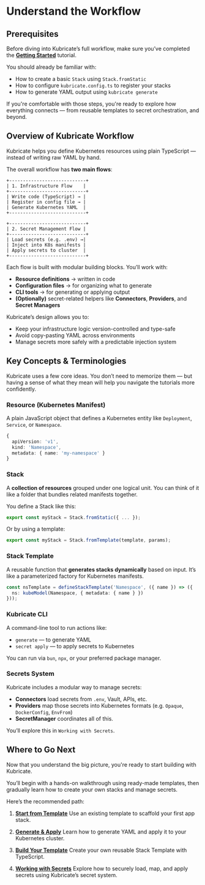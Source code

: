 # Understand the Workflow

## Prerequisites

Before diving into Kubricate’s full workflow, make sure you’ve completed the [**Getting Started**](../getting-started) tutorial.

You should already be familiar with:

* How to create a basic `Stack` using `Stack.fromStatic`
* How to configure `kubricate.config.ts` to register your stacks
* How to generate YAML output using `kubricate generate`

If you're comfortable with those steps, you're ready to explore how everything connects — from reusable templates to secret orchestration, and beyond.

## Overview of Kubricate Workflow

Kubricate helps you define Kubernetes resources using plain TypeScript — instead of writing raw YAML by hand.

The overall workflow has **two main flows**:

```
+----------------------------+
| 1. Infrastructure Flow    |
+----------------------------+
| Write code (TypeScript) → |
| Register in config file → |
| Generate Kubernetes YAML  |
+----------------------------+

+----------------------------+
| 2. Secret Management Flow |
+----------------------------+
| Load secrets (e.g. .env) →|
| Inject into K8s manifests |
| Apply secrets to cluster  |
+----------------------------+
```

Each flow is built with modular building blocks. You’ll work with:

* **Resource definitions** → written in code
* **Configuration files** → for organizing what to generate
* **CLI tools** → for generating or applying output
* **(Optionally)** secret-related helpers like **Connectors**, **Providers**, and **Secret Managers**

Kubricate’s design allows you to:

* Keep your infrastructure logic version-controlled and type-safe
* Avoid copy-pasting YAML across environments
* Manage secrets more safely with a predictable injection system

## Key Concepts & Terminologies

Kubricate uses a few core ideas. You don’t need to memorize them — but having a sense of what they mean will help you navigate the tutorials more confidently.

### Resource (Kubernetes Manifest)

A plain JavaScript object that defines a Kubernetes entity like `Deployment`, `Service`, or `Namespace`.

```ts
{
  apiVersion: 'v1',
  kind: 'Namespace',
  metadata: { name: 'my-namespace' }
}
```

### Stack

A **collection of resources** grouped under one logical unit. You can think of it like a folder that bundles related manifests together.

You define a Stack like this:

```ts
export const myStack = Stack.fromStatic({ ... });
```

Or by using a template:

```ts
export const myStack = Stack.fromTemplate(template, params);
```

### Stack Template

A reusable function that **generates stacks dynamically** based on input. It’s like a parameterized factory for Kubernetes manifests.

```ts
const nsTemplate = defineStackTemplate('Namespace', ({ name }) => ({
  ns: kubeModel(Namespace, { metadata: { name } })
}));
```

### Kubricate CLI

A command-line tool to run actions like:

* `generate` — to generate YAML
* `secret apply` — to apply secrets to Kubernetes

You can run via `bun`, `npx`, or your preferred package manager.

### Secrets System

Kubricate includes a modular way to manage secrets:

* **Connectors** load secrets from `.env`, Vault, APIs, etc.
* **Providers** map those secrets into Kubernetes formats (e.g. `Opaque`, `DockerConfig`, `EnvFrom`)
* **SecretManager** coordinates all of this.

You’ll explore this in `Working with Secrets`.

## Where to Go Next

Now that you understand the big picture, you're ready to start building with Kubricate.

You’ll begin with a hands-on walkthrough using ready-made templates, then gradually learn how to create your own stacks and manage secrets.

Here’s the recommended path:

1. [**Start from Template**](./start-from-template)
   Use an existing template to scaffold your first app stack.

2. [**Generate & Apply**](./generate-and-apply)
   Learn how to generate YAML and apply it to your Kubernetes cluster.

3. [**Build Your Template**](./build-your-template)
   Create your own reusable Stack Template with TypeScript.

4. [**Working with Secrets**](./working-with-secrets)
   Explore how to securely load, map, and apply secrets using Kubricate’s secret system.

